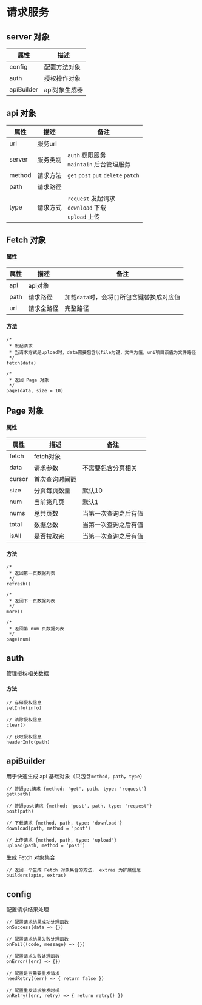 # 请求服务

## server 对象

|属性|描述|
|-|-|
|config|配置方法对象|
|auth|授权操作对象|
|apiBuilder|api对象生成器|

## api 对象

|属性|描述|备注|
|-|-|-|
|url|服务url||
|server|服务类别|`auth` 权限服务<br>`maintain` 后台管理服务|
|method|请求方法|`get` `post` `put` `delete` `patch`|
|path|请求路径||
|type|请求方式|`request` 发起请求<br>`download` 下载<br>`upload` 上传|

## Fetch 对象

#### 属性
|属性|描述|备注|
|-|-|-|
|api|api对象||
|path|请求路径|加载`data`时，会将`[]`所包含键替换成对应值|
|url|请求全路径|完整路径|
#### 方法
```
/* 
 * 发起请求
 * 当请求方式是upload时，data需要包含以file为键，文件为值，uni项目该值为文件路径
 */ 
fetch(data)

/* 
 * 返回 Page 对象
 */ 
page(data, size = 10)
```

## Page 对象

#### 属性
|属性|描述|备注|
|-|-|-|
|fetch|fetch对象||
|data|请求参数|不需要包含分页相关|
|cursor|首次查询时间戳||
|size|分页每页数量|默认10|
|num|当前第几页|默认1|
|nums|总共页数|当第一次查询之后有值|
|total|数据总数|当第一次查询之后有值|
|isAll|是否拉取完|当第一次查询之后有值|

#### 方法
```
/* 
 * 返回第一页数据列表
 */ 
refresh()

/* 
 * 返回下一页数据列表
 */ 
more()

/* 
 * 返回第 num 页数据列表
 */
page(num)
```


## auth
管理授权相关数据
#### 方法
```
// 存储授权信息
setInfo(info)

// 清除授权信息
clear()

// 获取授权信息
headerInfo(path)

```

## apiBuilder

用于快速生成 api 基础对象（只包含`method`，`path`，`type`）
```
// 普通get请求 {method: 'get', path, type: 'request'}
get(path) 

// 普通post请求 {method: 'post', path, type: 'request'}
post(path) 

// 下载请求 {method, path, type: 'download'}
download(path, method = 'post') 

// 上传请求 {method, path, type: 'upload'}
upload(path, method = 'post') 
```
生成 Fetch 对象集合
```
// 返回一个生成 Fetch 对象集合的方法， extras 为扩展信息
builders(apis, extras) 
```

## config
配置请求结果处理
```
// 配置请求结果成功处理函数
onSuccess(data => {})

// 配置请求结果失败处理函数
onFail((code, message) => {})

// 配置请求失败处理函数
onError((err) => {})

// 配置是否需要重发请求
needRetry((err) => { return false })

// 配置重发请求触发时机
onRetry((err, retry) => { return retry() })
```


